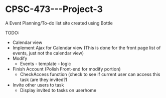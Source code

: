 CPSC-473---Project-3
====================

A Event Planning/To-do list site created using Bottle

TODO:
  - Calendar view
  - Implement Ajax for Calendar view (This is done for the front page list of events, just not the calendar view)
  - Modify
  	- Events
      		- template
      		- logic
  - Finish Account (Polish Front-end for modify portion)
  	- CheckAccess function (check to see if current user can access this task (are they invited?)
  - Invite other users to task
	- Display invited to tasks on userhome
